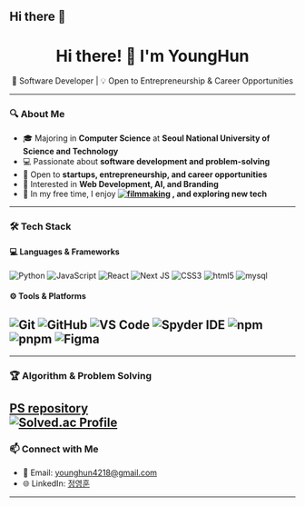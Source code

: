 ## Hi there 👋

<!--
**younghun1124/younghun1124** is a ✨ _special_ ✨ repository because its `README.md` (this file) appears on your GitHub profile.

Here are some ideas to get you started:

- 🔭 I’m currently working on ...
- 🌱 I’m currently learning ...
- 👯 I’m looking to collaborate on ...
- 🤔 I’m looking for help with ...
- 💬 Ask me about ...
- 📫 How to reach me: ...
- 😄 Pronouns: ...
- ⚡ Fun fact: ...
-->
<h1 align="center">Hi there! 👋 I'm YoungHun</h1>

<p align="center">
  🚀 Software Developer | 💡 Open to Entrepreneurship & Career Opportunities  
</p>

---

### 🔍 About Me
- 🎓 Majoring in **Computer Science** at **Seoul National University of Science and Technology**
- 💻 Passionate about **software development and problem-solving**
- 🏢 Open to **startups, entrepreneurship, and career opportunities**
- 🎯 Interested in **Web Development, AI, and Branding**
- 🎳 In my free time, I enjoy **[![filmmaking](https://img.shields.io/badge/filmmaking-FF0000?style=flat-square&logo=youtube&logoColor=white)](https://www.youtube.com/channel/UCqx4E4sLEkUaO-g46rfTLaw)
  , and exploring new tech**

---

### 🛠 Tech Stack  
#### 💻 Languages & Frameworks  
![Python](https://img.shields.io/badge/Python-3776AB?style=flat-square&logo=python&logoColor=white)
![JavaScript](https://img.shields.io/badge/JavaScript-F7DF1E?style=flat-square&logo=javascript&logoColor=black)
![React](https://img.shields.io/badge/React-61DAFB?style=flat-square&logo=react&logoColor=black)
![Next JS](https://img.shields.io/badge/Next-black?style=for-the-badge&logo=next.js&logoColor=white)
![CSS3](https://img.shields.io/badge/CSS3-1572B6?style=flat-square&logo=CSS3&logoColor=white)
![html5](https://img.shields.io/badge/HTML5-E34F26?style=flat-square&logo=HTML5&logoColor=white)
![mysql](https://img.shields.io/badge/mysql-4479A1?style=flat-square&logo=mysql&logoColor=white)


#### ⚙️ Tools & Platforms  
![Git](https://img.shields.io/badge/Git-F05032?style=flat-square&logo=git&logoColor=white)
![GitHub](https://img.shields.io/badge/GitHub-181717?style=flat-square&logo=github&logoColor=white)
![VS Code](https://img.shields.io/badge/VS%20Code-007ACC?style=flat-square&logo=visual-studio-code&logoColor=white)
![Spyder IDE](https://img.shields.io/badge/Spyder%20IDE-8C0000?style=flat-square&logo=Spyder-IDE&logoColor=white)
![npm](https://img.shields.io/badge/npm-CB3837?style=flat-square&logo=npm&logoColor=white)
![pnpm](https://img.shields.io/badge/pnpm-F69220?style=flat-square&logo=pnpm&logoColor=white)
![Figma](https://img.shields.io/badge/Figma-F24E1E?style=flat-square&logo=figma&logoColor=white)
---
<!--
### 📌 My Projects  
🚀 [future-package](https://future-package-web.vercel.app/)  
💡 [Project 2 Name](https://github.com/younghun1124/project2)  
🔧 [Project 3 Name](https://github.com/younghun1124/project3)  
-->
---
<!--
### 📊 GitHub Stats  
<p align="center">
  <img src="https://github-readme-stats.vercel.app/api?username=younghun1124&show_icons=true&theme=tokyonight" alt="GitHub Stats" />
</p>
-->
### 🏆 Algorithm & Problem Solving 
[PS repository](https://github.com/younghun1124/baekjoon)  
[![Solved.ac Profile](http://mazassumnida.wtf/api/v2/generate_badge?boj=jyh112400)](https://solved.ac/jyh112400/)  
---

### 📫 Connect with Me  
- 📧 Email: younghun4218@gmail.com  
- 🌐 LinkedIn: [정영훈](https://www.linkedin.com/in/%EC%98%81%ED%9B%88-%EC%A0%95-705844210/)  
<!-- - 🌍 Personal Website: [yourwebsite.com](https://yourwebsite.com) -->

---
